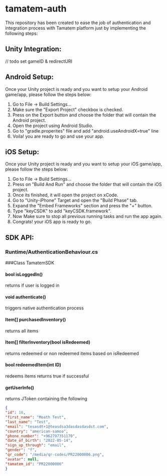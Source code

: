 # tamatem-auth

This repository has been created to ease the job of authentication and integration process with Tamatem platform just by implementing the following steps:

## Unity Integration:

 // todo set gameID & redirectURI

## Android Setup:

Once your Unity project is ready and you want to setup your Android game/app, please follow the steps below:
1. Go to File -> Build Settings...
2. Make sure the "Export Project" checkbox is checked.
3. Press on the Export button and choose the folder that will contain the Android project.
4. Open the project using Android Studio.
5. Go to "gradle.properites" file and add "android.useAndroidX=true" line
6. Voila! you are ready to go and use your app.


## iOS Setup:

Once your Unity project is ready and you want to setup your iOS game/app, please follow the steps below:
1. Go to File -> Build Settings...
2. Press on "Build And Run" and choose the folder that will contain the iOS project.
3. Once its finished, it will open the project on xCode.
4. Go to "Unity-iPhone" Target and open the "Build Phase" tab.
5. Expand the "Embed Frameworks" section and press the "+" button.
6. Type "keyCSDK" to add "keyCSDK.framework".
7. Now Make sure to stop all previous running tasks and run the app again.
8. Congrats! your iOS app is ready to go.


## SDK API:

### Runtime/AuthenticationBehaviour.cs
###Class TamatemSDK

#### bool isLoggedIn()
returns if user is logged in
#### void authenticate()
triggers native authentication process
#### Item[] purchasedInventory()
returns all items
#### Item[] filterInventory(bool isRedeemed)
returns redeemed or non redeemed items based on isRedeemed
#### bool redeemedItem(int ID)
redeems items
returns true if successful
#### getUserInfo()
returns JToken containing the following
```json
{
"id": 16,
"first_name": "Moath Test",
"last_name": "Test",
"email": "tesasdt+1@teasdsa3dasdasdasdst.com",
"country": "american-samoa",
"phone_number": "+962797351170",
"date_of_birth": "2022-05-14",
"sign_up_through": "email",
"gender": "f",
"qr_code": "/media/qr-codes/PR22000006.png",
"avatar": null,
"tamatem_id": "PR22000006"
}
```
